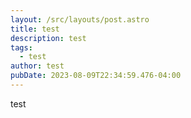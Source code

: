 ```yaml
---
layout: /src/layouts/post.astro
title: test
description: test
tags:
  - test
author: test
pubDate: 2023-08-09T22:34:59.476-04:00
---
```

test
